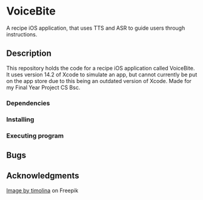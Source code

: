 # VoiceBite

A recipe iOS application, that uses TTS and ASR to guide users through instructions. 

## Description

This repository holds the code for a recipe iOS application called VoiceBite. 
It uses version 14.2 of Xcode to simulate an app, but cannot currently be put on the app store due to this being an outdated version of Xcode.
Made for my Final Year Project CS Bsc.

### Dependencies

### Installing

### Executing program

## Bugs

## Acknowledgments
<a href="https://www.freepik.com/free-photo/penne-pasta-with-pesto-sauce-zucchini-green-peas-basil-italian-food-top-view-flat-lay_7676329.htm#query=pasta&position=4&from_view=search&track=sph&uuid=ef623c77-f737-4b79-9a51-a73b25afca63">Image by timolina</a> on Freepik
